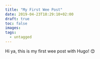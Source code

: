 ```yaml
---
title: "My First Wee Post"
date: 2019-04-23T18:29:10+02:00
draft: true
toc: false
images:
tags:
  - untagged
---
```


Hi ya, this is my first wee post with Hugo! 😊